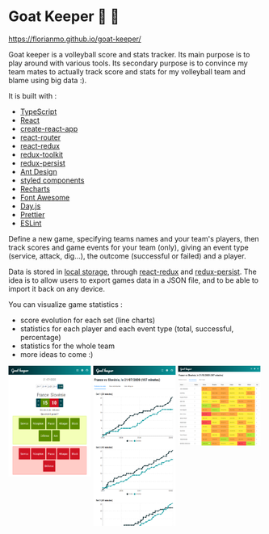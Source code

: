 # Goat Keeper 🏐 🐐

https://florianmo.github.io/goat-keeper/

Goat keeper is a volleyball score and stats tracker. Its main purpose is to play around with various tools. Its secondary purpose is to convince my team mates to actually track score and stats for my volleyball team and blame using big data :).

It is built with :

- [TypeScript](https://www.typescriptlang.org/)
- [React](https://reactjs.org/)
- [create-react-app](https://create-react-app.dev/)
- [react-router](https://reactrouter.com/)
- [react-redux](https://react-redux.js.org/)
- [redux-toolkit](https://redux-toolkit.js.org/)
- [redux-persist](https://github.com/rt2zz/redux-persist)
- [Ant Design](https://ant.design/)
- [styled components](https://styled-components.com/)
- [Recharts](https://recharts.org/)
- [Font Awesome](https://fontawesome.com/)
- [Day.js](https://github.com/iamkun/dayjs)
- [Prettier](https://prettier.io/)
- [ESLint](https://eslint.org/)

Define a new game, specifying teams names and your team's players, then track scores and game events for your team (only), giving an event type (service, attack, dig...), the outcome (successful or failed) and a player.

Data is stored in [local storage](https://developer.mozilla.org/en-US/docs/Web/API/Window/localStorage), through [react-redux](https://react-redux.js.org/) and [redux-persist](https://github.com/rt2zz/redux-persist). The idea is to allow users to export games data in a JSON file, and to be able to import it back on any device.

You can visualize game statistics :

- score evolution for each set (line charts)
- statistics for each player and each event type (total, successful, percentage)
- statistics for the whole team
- more ideas to come :)

<div style="display:flex;">
  <div style="margin-right:5px;width:300px;"><img src="public/images/board.png" /></div>
  <div style="margin-right:5px;width:300px;" ><img src="public/images/scores.png" /></div> 
  <div style="margin-right:5px;width:300px;"><img src="public/images/player-stats.png" /></div>
</div>